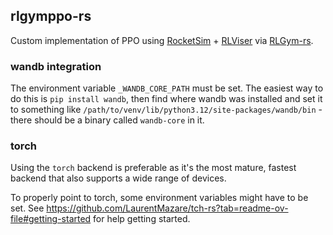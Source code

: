 ## rlgymppo-rs

Custom implementation of PPO using [RocketSim](https://github.com/VirxEC/rocketsim-rs) + [RLViser](https://github.com/VirxEC/rlviser) via [RLGym-rs](https://github.com/VirxEC/rlgym_rs).

### wandb integration

The environment variable `_WANDB_CORE_PATH` must be set.
The easiest way to do this is `pip install wandb`,
then find where wandb was installed and set it to something like `/path/to/venv/lib/python3.12/site-packages/wandb/bin` - there should be a binary called `wandb-core` in it.

### torch

Using the `torch` backend is preferable as it's the most mature, fastest backend that also supports a wide range of devices.

To properly point to torch, some environment variables might have to be set. See <https://github.com/LaurentMazare/tch-rs?tab=readme-ov-file#getting-started> for help getting started.
